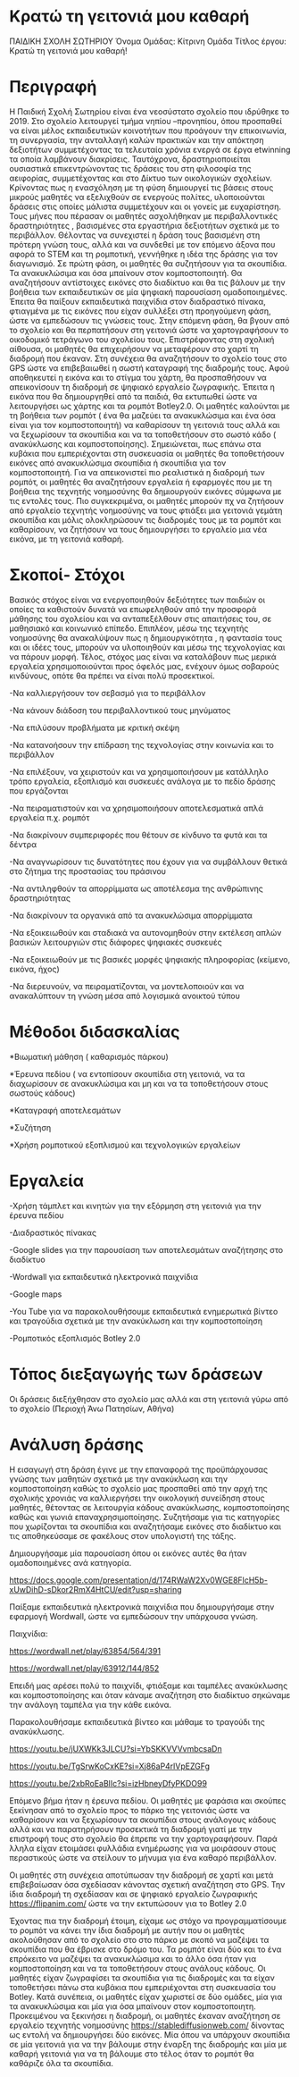 # Κρατώ τη γειτονιά μου καθαρή

ΠΑΙΔΙΚΗ ΣΧΟΛΗ ΣΩΤΗΡΙΟΥ
Όνομα Ομάδας:	Κίτρινη Ομάδα
Τίτλος έργου:	Κρατώ τη γειτονιά μου καθαρή!

# Περιγραφή
Η Παιδική Σχολή Σωτηρίου είναι ένα νεοσύστατο σχολείο που ιδρύθηκε το 2019. Στο σχολείο λειτουργεί τμήμα νηπίου –προνηπίου, όπου προσπαθεί να είναι μέλος εκπαιδευτικών κοινοτήτων που προάγουν την επικοινωνία, τη συνεργασία, την ανταλλαγή καλών πρακτικών και την απόκτηση δεξιοτήτων συμμετέχοντας τα τελευταία χρόνια ενεργά σε έργα etwinning τα οποία λαμβάνουν διακρίσεις. Ταυτόχρονα, δραστηριοποιείται ουσιαστικά επικεντρώνοντας τις δράσεις του στη φιλοσοφία της αειφορίας, συμμετέχοντας και στο Δίκτυο των οικολογικών σχολείων. Κρίνοντας πως η ενασχόληση με τη φύση δημιουργεί τις βάσεις στους μικρούς μαθητές να εξελιχθούν σε ενεργούς πολίτες, υλοποιούνται δράσεις στις οποίες μάλιστα συμμετέχουν και οι γονείς με ευχαρίστηση.
Τους μήνες που πέρασαν οι μαθητές ασχολήθηκαν με περιβαλλοντικές δραστηριότητες , βασισμένες στα εργαστήρια δεξιοτήτων σχετικά με το περιβάλλον. Θέλοντας να συνεχιστεί η δράση τους βασισμένη στη πρότερη γνώση τους, αλλά και να συνδεθεί με τον επόμενο άξονα που αφορά το STEM και τη ρομποτική, γεννήθηκε η ιδέα της δράσης για τον διαγωνισμό.
Σε πρώτη φάση, οι μαθητές θα συζητήσουν για τα σκουπίδια. Τα ανακυκλώσιμα και όσα μπαίνουν στον κομποστοποιητή. Θα αναζητήσουν αντίστοιχες εικόνες στο διαδίκτυο και θα τις βάλουν με την βοήθεια των εκπαιδευτικών σε μία ψηφιακή παρουσίαση ομαδοποιημένες. Έπειτα θα παίξουν εκπαιδευτικά παιχνίδια στον διαδραστικό πίνακα, φτιαγμένα με τις εικόνες που είχαν συλλέξει στη προηγούμενη φάση, ώστε να εμπεδώσουν τις γνώσεις τους. Στην επόμενη φάση, θα βγουν από το σχολείο και θα περπατήσουν στη γειτονιά ώστε να χαρτογραφήσουν το οικοδομικό τετράγωνο του σχολείου τους. Επιστρέφοντας στη σχολική αίθουσα, οι μαθητές θα επιχειρήσουν να μεταφέρουν στο χαρτί τη διαδρομή που έκαναν. Στη συνέχεια θα αναζητήσουν το σχολείο τους στο GPS ώστε να επιβεβαιωθεί η σωστή καταγραφή της διαδρομής τους. Αφού αποθηκευτεί η εικόνα και το στίγμα του χάρτη, θα προσπαθήσουν να απεικονίσουν τη διαδρομή σε ψηφιακό εργαλείο ζωγραφικής. Έπειτα η εικόνα που θα δημιουργηθεί από τα παιδιά, θα εκτυπωθεί ώστε να λειτουργήσει ως χάρτης και τα ρομπότ Botley2.0. Οι μαθητές καλούνται με τη βοήθεια των ρομπότ ( ένα θα μαζεύει τα ανακυκλώσιμα και ένα όσα είναι για τον κομποστοποιητή) να καθαρίσουν τη γειτονιά τους αλλά και να ξεχωρίσουν τα σκουπίδια και να τα τοποθετήσουν στο σωστό κάδο ( ανακύκλωσης και κομποστοποίησης). Σημειώνεται, πως επάνω στα κυβάκια που εμπεριέχονται στη συσκευασία οι μαθητές θα τοποθετήσουν εικόνες από ανακυκλώσιμα σκουπίδια ή σκουπίδια για τον κομποστοποιητή. Για να απεικονιστεί πιο ρεαλιστικά η διαδρομή των ρομπότ, οι μαθητές θα αναζητήσουν εργαλεία ή εφαρμογές που με τη βοήθεια της τεχνητής νοημοσύνης θα δημιουργούν εικόνες σύμφωνα με τις εντολές τους. Πιο συγκεκριμένα, οι μαθητές μπορούν πχ να ζητήσουν από εργαλείο τεχνητής νοημοσύνης να τους φτιάξει μια γειτονιά γεμάτη σκουπίδια και μόλις ολοκληρώσουν τις διαδρομές τους με τα ρομπότ και καθαρίσουν, να ζητήσουν να τους δημιουργήσει το εργαλείο μια νέα εικόνα, με τη γειτονιά καθαρή.

# Σκοποί- Στόχοι
Βασικός στόχος είναι να ενεργοποιηθούν δεξιότητες των παιδιών οι οποίες τα καθιστούν δυνατά να επωφεληθούν από την προσφορά μάθησης του σχολείου και να ανταπεξέλθουν στις απαιτήσεις του, σε μαθησιακό και κοινωνικό επίπεδο. Επιπλέον, μέσω της τεχνητής νοημοσύνης θα ανακαλύψουν πως η δημιουργικότητα , η φαντασία τους και οι ιδέες τους, μπορούν να υλοποιηθούν και μέσω της τεχνολογίας και να πάρουν μορφή. Τέλος, στόχος μας είναι να καταλάβουν πως μερικά εργαλεία χρησιμοποιούνται προς όφελός μας, ενέχουν όμως σοβαρούς κινδύνους, οπότε θα πρέπει να είναι πολύ προσεκτικοί.

-Να καλλιεργήσουν τον σεβασμό για το περιβάλλον

-Να κάνουν διάδοση του περιβαλλοντικού τους μηνύματος

-Να επιλύσουν προβλήματα με κριτική σκέψη

-Να κατανοήσουν την επίδραση της τεχνολογίας στην κοινωνία και το περιβάλλον

-Να επιλέξουν, να χειριστούν και να χρησιμοποιήσουν  με κατάλληλο τρόπο εργαλεία, εξοπλισμό και συσκευές ανάλογα με το πεδίο δράσης που εργάζονται 

-Να πειραματιστούν και να χρησιμοποιήσουν αποτελεσματικά απλά εργαλεία π.χ. ρομπότ

-Να διακρίνουν συμπεριφορές που θέτουν σε κίνδυνο τα φυτά και τα δέντρα

-Να αναγνωρίσουν τις δυνατότητες που έχουν για να συμβάλλουν θετικά στο ζήτημα της προστασίας του πράσινου

-Να αντιληφθούν τα απορρίμματα ως αποτέλεσμα της ανθρώπινης δραστηριότητας

-Να διακρίνουν τα οργανικά από τα ανακυκλώσιμα απορρίμματα 

-Να εξοικειωθούν και σταδιακά να αυτονομηθούν στην εκτέλεση απλών βασικών λειτουργιών στις διάφορες ψηφιακές συσκευές

-Να εξοικειωθούν με τις βασικές μορφές ψηφιακής πληροφορίας (κείμενο, εικόνα, ήχος) 

-Να διερευνούν, να πειραματίζονται, να μοντελοποιούν και να ανακαλύπτουν τη γνώση μέσα από λογισμικά ανοικτού τύπου


# Μέθοδοι διδασκαλίας

*Βιωματική μάθηση ( καθαρισμός πάρκου)

*Έρευνα πεδίου ( να εντοπίσουν σκουπίδια στη γειτονιά, να τα διαχωρίσουν σε ανακυκλώσιμα και μη και να τα τοποθετήσουν στους σωστούς κάδους)

*Καταγραφή αποτελεσμάτων

*Συζήτηση

*Χρήση ρομποτικού εξοπλισμού και τεχνολογικών εργαλείων


# Εργαλεία

-Χρήση τάμπλετ και κινητών για την εξόρμηση στη γειτονιά για την έρευνα πεδίου

-Διαδραστικός πίνακας

-Google slides για την παρουσίαση των αποτελεσμάτων αναζήτησης στο διαδίκτυο

-Wordwall για εκπαιδευτικά ηλεκτρονικά παιχνίδια

-Google maps

-You Tube για να παρακολουθήσουμε εκπαιδευτικά ενημερωτικά βίντεο και τραγούδια σχετικά με την ανακύκλωση και την κομποστοποίηση

-Ρομποτικός εξοπλισμός Botley 2.0

# Τόπος διεξαγωγής των δράσεων
Οι δράσεις διεξήχθησαν στο σχολείο μας αλλά και στη γειτονιά γύρω από το σχολείο (Περιοχή Άνω Πατησίων, Αθήνα)

# Ανάλυση δράσης
Η εισαγωγή στη δράση έγινε με την επαναφορά της προϋπάρχουσας γνώσης των μαθητών σχετικά με την ανακύκλωση και την κομποστοποίηση καθώς το σχολείο μας προσπαθεί από την αρχή της σχολικής χρονιάς να καλλιεργήσει την οικολογική συνείδηση στους μαθητές, θέτοντας σε λειτουργία κάδους ανακύκλωσης, κομποστοποίησης καθώς και γωνιά επαναχρησιμοποίησης. Συζητήσαμε για τις κατηγορίες που χωρίζονται τα σκουπίδια και αναζητήσαμε εικόνες στο διαδίκτυο και τις αποθηκεύσαμε σε φακέλους στον υπολογιστή της τάξης. 

Δημιουργήσαμε μία παρουσίαση όπου οι εικόνες αυτές θα ήταν ομαδοποιημένες ανά κατηγορία. 

https://docs.google.com/presentation/d/174RWaW2Xv0WGE8FlcH5b-xUwDihD-sDkor2RmX4HtCU/edit?usp=sharing

Παίξαμε εκπαιδευτικά ηλεκτρονικά παιχνίδια που δημιουργήσαμε στην εφαρμογή Wordwall, ώστε να εμπεδώσουν την υπάρχουσα γνώση. 

Παιχνίδια:

https://wordwall.net/play/63854/564/391

https://wordwall.net/play/63912/144/852


Επειδή μας αρέσει πολύ το παιχνίδι, φτιάξαμε και ταμπέλες ανακύκλωσης και κομποστοποίησης και όταν κάναμε αναζήτηση στο διαδίκτυο σηκώναμε την ανάλογη ταμπέλα για την κάθε εικόνα. 



Παρακολουθήσαμε εκπαιδευτικά βίντεο και μάθαμε το τραγούδι της ανακύκλωσης. 

https://youtu.be/jUXWKk3JLCU?si=YbSKKVVVvmbcsaDn 

https://youtu.be/TgSrwKoCxKE?si=Xj86aP4rlVpEZGFg 

https://youtu.be/2xbRoEaBlIc?si=izHbneyDfyPKDO99 

Επόμενο βήμα ήταν η έρευνα πεδίου. Οι μαθητές με φαράσια και σκούπες ξεκίνησαν από το σχολείο προς το πάρκο της γειτονιάς ώστε να καθαρίσουν και να ξεχωρίσουν τα σκουπίδια στους ανάλογους κάδους αλλά και να παρατηρήσουν προσεκτικά τη διαδρομή γιατί με την επιστροφή τους στο σχολείο θα έπρεπε να την χαρτογραφήσουν. Παρά λληλα είχαν ετοιμάσει φυλλάδια ενημέρωσης για να μοιράσουν στους περαστικούς ώστε να στείλουν το μήνυμα για ένα καθαρό περιβάλλον.




Οι μαθητές στη συνέχεια αποτύπωσαν την διαδρομή σε χαρτί και μετά επιβεβαίωσαν όσα σχεδίασαν κάνοντας σχετική αναζήτηση στο GPS. Την ίδια διαδρομή τη σχεδίασαν και σε ψηφιακό εργαλείο ζωγραφικής https://flipanim.com/  ώστε να την εκτυπώσουν για το Botley 2.0




Έχοντας πια την διαδρομή έτοιμη, είχαμε ως στόχο να προγραμματίσουμε το ρομπότ να κάνει την ίδια διαδρομή με αυτήν που οι μαθητές ακολούθησαν από το σχολείο στο στο πάρκο με σκοπό να μαζέψει τα σκουπίδια που θα έβρισκε στο δρόμο του. Τα ρομπότ είναι δύο και το ένα επρόκειτο να μαζέψει τα ανακυκλώσιμα και το άλλο όσα ήταν για κομποστοποίηση και να τα τοποθετήσουν στους ανάλους κάδους. Οι μαθητές είχαν ζωγραφίσει τα σκουπίδια για τις διαδρομές και τα είχαν τοποθετήσει πάνω στα κυβάκια που εμπεριέχονται στη συσκευασία του Botley. Κατά συνέπεια, οι μαθητές είχαν χωριστεί σε δύο ομάδες, μία για τα ανακυκλώσιμα και μία για όσα μπαίνουν στον κομποστοποιητη. Προκειμένου να ξεκινήσει η διαδρομή, οι μαθητές έκαναν αναζήτηση σε εργαλείο τεχνητής νοημοσύνης https://stablediffusionweb.com/ δίνοντας ως εντολή να δημιουργήσει δύο εικόνες. Μία όπου να υπάρχουν σκουπίδια σε μία γειτονιά για να την βάλουμε στην έναρξη της διαδρομής και μία με καθαρή γειτονιά για να τη βάλουμε στο τέλος όταν το ρομπότ θα καθάριζε όλα τα σκουπίδια. 

